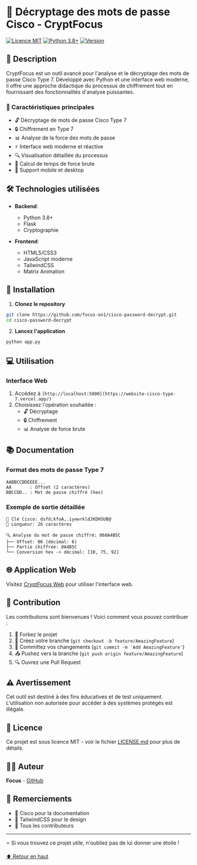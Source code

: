 # 🔐 Décryptage des mots de passe Cisco - CryptFocus
[![Licence MIT](https://img.shields.io/badge/License-MIT-green.svg)](https://opensource.org/licenses/MIT)
[![Python 3.8+](https://img.shields.io/badge/python-3.8+-blue.svg)](https://www.python.org/downloads/)
[![Version](https://img.shields.io/badge/version-1.0.0-blue.svg)]()

## 📜 Description

CryptFocus est un outil avancé pour l'analyse et le décryptage des mots de passe Cisco Type 7. Développé avec Python et une interface web moderne, il offre une approche didactique du processus de chiffrement tout en fournissant des fonctionnalités d'analyse puissantes.

### 🌟 Caractéristiques principales

- 🔓 Décryptage de mots de passe Cisco Type 7
- 🔒 Chiffrement en Type 7
- 📊 Analyse de la force des mots de passe
- ⚡ Interface web moderne et réactive
- 🔍 Visualisation détaillée du processus
- 🚀 Calcul de temps de force brute
- 📱 Support mobile et desktop

## 🛠️ Technologies utilisées

- **Backend**: 
  - Python 3.8+
  - Flask
  - Cryptographie

- **Frontend**: 
  - HTML5/CSS3
  - JavaScript moderne
  - TailwindCSS
  - Matrix Animation

## 🚀 Installation

1. **Clonez le repository**
```bash
git clone https://github.com/focus-on1/cisco-password-decrypt.git
cd cisco-password-decrypt
```

2. **Lancez l'application**
```bash
python app.py
```

## 💻 Utilisation

### Interface Web
1. Accédez à `[http://localhost:5000](https://website-cisco-type-7.vercel.app/)`
2. Choisissez l'opération souhaitée :
   - 🔓 Décryptage
   - 🔒 Chiffrement
   - 📊 Analyse de force brute


## 📚 Documentation

### Format des mots de passe Type 7
```
AABBCCDDEEEE...
AA       : Offset (2 caractères)
BBCCDD.. : Mot de passe chiffré (hex)
```

### Exemple de sortie détaillée
```plaintext
🔑 Clé Cisco: dsfd;kfoA,.iyewrkldJKDHSUB@
📏 Longueur: 26 caractères

🔍 Analyse du mot de passe chiffré: 060A4B5C
├── Offset: 06 (décimal: 6)
├── Partie chiffrée: 0A4B5C
└── Conversion hex -> décimal: [10, 75, 92]
```

## 🌐 Application Web
Visitez [CryptFocus Web](https://website-cisco-type-7.vercel.app/) pour utiliser l'interface web.

## 🤝 Contribution
Les contributions sont bienvenues ! Voici comment vous pouvez contribuer :

1. 🍴 Forkez le projet
2. 🔨 Créez votre branche (`git checkout -b feature/AmazingFeature`)
3. 💾 Committez vos changements (`git commit -m 'Add AmazingFeature'`)
4. 📤 Pushez vers la branche (`git push origin feature/AmazingFeature`)
5. 🔍 Ouvrez une Pull Request

## ⚠️ Avertissement
Cet outil est destiné à des fins éducatives et de test uniquement. L'utilisation non autorisée pour accéder à des systèmes protégés est illégale.

## 📝 Licence
Ce projet est sous licence MIT - voir le fichier [LICENSE.md](LICENSE.md) pour plus de détails.

## 👨‍💻 Auteur
**Focus** - [GitHub](https://github.com/focus-on1/)

## 🙏 Remerciements
- 🎯 Cisco pour la documentation
- 🎨 TailwindCSS pour le design
- 🌟 Tous les contributeurs

---
⭐️ Si vous trouvez ce projet utile, n'oubliez pas de lui donner une étoile !

[⬆️ Retour en haut](#-décryptage-des-mots-de-passe-cisco---cryptfocus)

